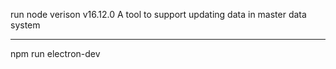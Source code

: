 run
node verison v16.12.0
A tool to support updating data in master data system
******
npm run electron-dev
